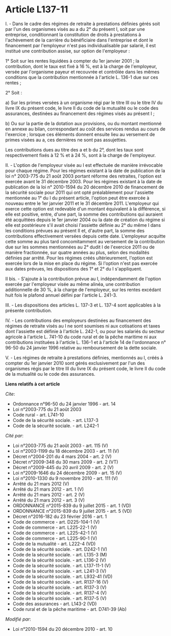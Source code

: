 # Article L137-11

I. - Dans le cadre des régimes de retraite à prestations définies gérés soit par l'un des organismes visés au a du 2° du
présent I, soit par une entreprise, conditionnant la constitution de droits à prestations à l'achèvement de la carrière du
bénéficiaire dans l'entreprise et dont le financement par l'employeur n'est pas individualisable par salarié, il est institué
une contribution assise, sur option de l'employeur :

1° Soit sur les rentes liquidées à compter du 1er janvier 2001 ; la contribution, dont le taux est fixé à 16 %, est à la
charge de l'employeur, versée par l'organisme payeur et recouvrée et contrôlée dans les mêmes conditions que la contribution
mentionnée à l'article L. 136-1 due sur ces rentes ;

2° Soit :

a) Sur les primes versées à un organisme régi par le titre III ou le titre IV du livre IX du présent code, le livre II du
code de la mutualité ou le code des assurances, destinées au financement des régimes visés au présent I ;

b) Ou sur la partie de la dotation aux provisions, ou du montant mentionné en annexe au bilan, correspondant au coût des
services rendus au cours de l'exercice ; lorsque ces éléments donnent ensuite lieu au versement de primes visées au a, ces
dernières ne sont pas assujetties.

Les contributions dues au titre des a et b du 2°, dont les taux sont respectivement fixés à 12 % et à 24 %, sont à la charge
de l'employeur.

II. - L'option de l'employeur visée au I est effectuée de manière irrévocable pour chaque régime. Pour les régimes existant à
la date de publication de la loi n° 2003-775 du 21 août 2003 portant réforme des retraites, l'option est exercée avant le 31
décembre 2003. Pour les régimes existant à la date de publication de la loi n° 2010-1594 du 20 décembre 2010 de financement
de la sécurité sociale pour 2011 qui ont opté préalablement pour l'assiette mentionnée au 1° du I du présent article,
l'option peut être exercée à nouveau entre le 1er janvier 2011 et le 31 décembre 2011. L'employeur qui exerce cette option
est redevable d'un montant équivalent à la différence, si elle est positive, entre, d'une part, la somme des contributions
qui auraient été acquittées depuis le 1er janvier 2004 ou la date de création du régime si elle est postérieure s'il avait
choisi l'assiette définie au 2° du même I dans les conditions prévues au présent II et, d'autre part, la somme des
contributions effectivement versées depuis cette date. L'employeur acquitte cette somme au plus tard concomitamment au
versement de la contribution due sur les sommes mentionnées au 2° dudit I de l'exercice 2011 ou de manière fractionnée, sur
quatre années au plus, selon des modalités définies par arrêté.  Pour les régimes créés ultérieurement, l'option est exercée
lors de la mise en place du régime. Si l'option n'est pas exercée aux dates prévues, les dispositions des 1° et 2° du I
s'appliquent.

II bis. - S'ajoute à la contribution prévue au I, indépendamment de l'option exercée par l'employeur visée au même alinéa,
une contribution additionnelle de 30 %, à la charge de l'employeur, sur les rentes excédant huit fois le plafond annuel
défini par l'article L. 241-3.

III. - Les dispositions des articles L. 137-3 et L. 137-4 sont applicables à la présente contribution.

IV. - Les contributions des employeurs destinées au financement des régimes de retraite visés au I ne sont soumises ni aux
cotisations et taxes dont l'assiette est définie à l'article L. 242-1, ou pour les salariés du secteur agricole à l'article
L. 741-10 du code rural et de la pêche maritime ni aux contributions instituées à l'article L. 136-1 et à l'article 14 de
l'ordonnance n° 96-50 du 24 janvier 1996 relative au remboursement de la dette sociale.

V. - Les régimes de retraite à prestations définies, mentionnés au I, créés à compter du 1er janvier 2010 sont gérés
exclusivement par l'un des organismes régis par le titre III du livre IX du présent code, le livre II du code de la mutualité
ou le code des assurances.

**Liens relatifs à cet article**

_Cite_:

  - Ordonnance n°96-50 du 24 janvier 1996 - art. 14
  - Loi n°2003-775 du 21 août 2003
  - Code rural - art. L741-10
  - Code de la sécurité sociale. - art. L137-3
  - Code de la sécurité sociale. - art. L242-1

_Cité par_:

  - Loi n°2003-775 du 21 août 2003 - art. 115 (V)
  - Loi n°2003-1199 du 18 décembre 2003 - art. 11 (V)
  - Décret n°2004-201 du 4 mars 2004 - art. 2 (V)
  - Décret n°2009-348 du 30 mars 2009 - art. 2 (VT)
  - Décret n°2009-445 du 20 avril 2009 - art. 2 (V)
  - Loi n°2009-1646 du 24 décembre 2009 - art. 15 (V)
  - Loi n°2010-1330 du 9 novembre 2010 - art. 111 (V)
  - Arrêté du 21 mars 2012 (V)
  - Arrêté du 21 mars 2012 - art. 1 (V)
  - Arrêté du 21 mars 2012 - art. 2 (V)
  - Arrêté du 21 mars 2012 - art. 3 (V)
  - ORDONNANCE n°2015-839 du 9 juillet 2015 - art. 1 (VD)
  - ORDONNANCE n°2015-839 du 9 juillet 2015 - art. 5 (VD)
  - Décret n°2016-182 du 23 février 2016 - art. 1
  - Code de commerce - art. D225-104-1 (V)
  - Code de commerce - art. L225-22-1 (V)
  - Code de commerce - art. L225-42-1 (V)
  - Code de commerce - art. L225-90-1 (V)
  - Code de la mutualité - art. L222-4 (VD)
  - Code de la sécurité sociale. - art. D242-1 (V)
  - Code de la sécurité sociale. - art. L135-3 (M)
  - Code de la sécurité sociale. - art. L136-2 (V)
  - Code de la sécurité sociale. - art. L137-11-1 (V)
  - Code de la sécurité sociale. - art. L241-3 (V)
  - Code de la sécurité sociale. - art. L932-41 (VD)
  - Code de la sécurité sociale. - art. R137-16 (V)
  - Code de la sécurité sociale. - art. R137-3 (V)
  - Code de la sécurité sociale. - art. R137-4 (V)
  - Code de la sécurité sociale. - art. R137-5 (V)
  - Code des assurances - art. L143-2 (VD)
  - Code rural et de la pêche maritime - art. D741-39 (Ab)

_Modifié par_:

  - Loi n°2010-1594 du 20 décembre 2010 - art. 10
